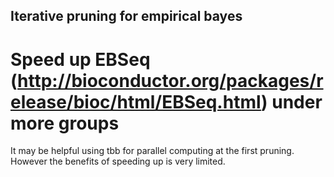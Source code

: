 ## Iterative pruning for empirical bayes

# Speed up EBSeq (http://bioconductor.org/packages/release/bioc/html/EBSeq.html) under more groups


It may be helpful using tbb for parallel computing at the first pruning. However the benefits of speeding up is very limited. 

